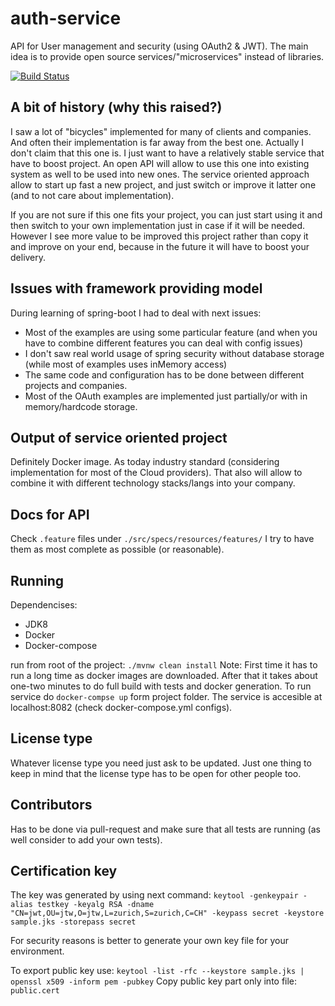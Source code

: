 # auth-service
API for User management and security (using OAuth2 & JWT).
The main idea is to provide open source services/"microservices" instead of libraries.

[![Build Status](https://travis-ci.org/open-fun/auth-service.svg?branch=master)](https://travis-ci.org/open-fun/auth-service)

## A bit of history (why this raised?)
I saw a lot of "bicycles" implemented for many of clients and companies.
And often their implementation is far away from the best one.
Actually I don't claim that this one is. I just want to have a relatively stable service that have to boost project.
An open API will allow to use this one into existing system as well to be used into new ones.
The service oriented approach allow to start up fast a new project, and just switch or improve it latter one (and to not care about implementation).

If you are not sure if this one fits your project, you can just start using it and then switch to your own implementation just in case if it will be needed.
However I see more value to be improved this project rather than copy it and improve on your end, because in the future it will have to boost your delivery.

## Issues with framework providing model
During learning of spring-boot I had to deal with next issues:
* Most of the examples are using some particular feature (and when you have to combine different features you can deal with config issues)
* I don't saw real world usage of spring security without database storage (while most of examples uses inMemory access)
* The same code and configuration has to be done between different projects and companies.
* Most of the OAuth examples are implemented just partially/or with in memory/hardcode storage.

## Output of service oriented project
Definitely Docker image. As today industry standard (considering implementation for most of the Cloud providers).
That also will allow to combine it with different technology stacks/langs into your company.


## Docs for API
Check `.feature` files under `./src/specs/resources/features/` I try to have them as most complete as possible (or reasonable).

## Running
Dependencises:
* JDK8
* Docker
* Docker-compose

run from root of the project: `./mvnw clean install`
Note: First time it has to run a long time as docker images are downloaded. After that it takes about one-two minutes to do full build with tests and docker generation.
To run service do `docker-compse up` form project folder.
The service is accesible at localhost:8082 (check docker-compose.yml configs).

## License type
Whatever license type you need just ask to be updated.
Just one thing to keep in mind that the license type has to be open for other people too.

## Contributors
Has to be done via pull-request and make sure that all tests are running (as well consider to add your own tests).

## Certification key

The key was generated by using next command:
`keytool -genkeypair -alias testkey -keyalg RSA -dname "CN=jwt,OU=jtw,O=jtw,L=zurich,S=zurich,C=CH" -keypass secret -keystore sample.jks -storepass secret`

For security reasons is better to generate your own key file for your environment.


To export public key use:
`keytool -list -rfc --keystore sample.jks | openssl x509 -inform pem -pubkey`
Copy public key part only into file: `public.cert`
